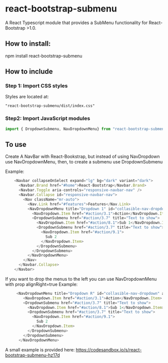 # react-bootstrap-submenu
A React Typescript module that provides a SubMenu functionality for React-Bootstrap >1.0.

## How to install:
npm install react-bootstrap-submenu

## How to include
### Step 1: Import CSS styles
Styles are located at: 

```
"react-bootstrap-submenu/dist/index.css"
```
### Step2: Import JavaScript modules
```javascript
import { DropdownSubmenu, NavDropdownMenu} from "react-bootstrap-submenu";
```
## To use
Create A NavBar with React-Bookstrap, but instead of using NavDropdown use NavDropdownMenu, then, to create a submenu use DropdownSubmenu
 
Example:
```javascript
    <Navbar collapseOnSelect expand="lg" bg="dark" variant="dark">
      <Navbar.Brand href="#home">React-Bootstrap</Navbar.Brand>
      <Navbar.Toggle aria-controls="responsive-navbar-nav" />
      <Navbar.Collapse id="responsive-navbar-nav">
        <Nav className="mr-auto">
          <Nav.Link href="#features">Features</Nav.Link>
          <NavDropdownMenu title="Dropdown 1" id="collasible-nav-dropdown">
            <NavDropdown.Item href="#action/3.1">Action</NavDropdown.Item>
            <DropdownSubmenu href="#action/3.7" title="Text to show">
              <NavDropdown.Item href="#action/8.1">Sub 1</NavDropdown.Item>
              <DropdownSubmenu href="#action/3.7" title="Text to show">
                <NavDropdown.Item href="#action/9.1">
                  Sub 2
                </NavDropdown.Item>
              </DropdownSubmenu>
            </DropdownSubmenu>
          </NavDropdownMenu>
        </Nav>
      </Navbar.Collapse>
    </Navbar>
```  

If you want to drop the menus to the left you can use NavDropdownMenu with prop alignRight=true
Example:
```javascript
     <NavDropdownMenu title="Dropdown R" id="collasible-nav-dropdown" alignRight >
        <NavDropdown.Item href="#action/3.1">Action</NavDropdown.Item>
        <DropdownSubmenu href="#action/3.7" title="Text to show">
          <NavDropdown.Item href="#action/8.1">Sub 1</NavDropdown.Item>
          <DropdownSubmenu href="#action/3.7" title="Text to show">
            <NavDropdown.Item href="#action/9.1">
              Sub 2
            </NavDropdown.Item>
          </DropdownSubmenu>
        </DropdownSubmenu>
      </NavDropdownMenu>
```  

A small example is provided here: https://codesandbox.io/s/react-bootstrap-submenu-hz17d
